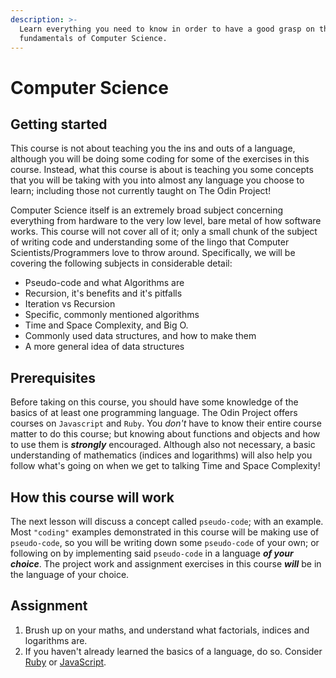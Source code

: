```yaml
---
description: >-
  Learn everything you need to know in order to have a good grasp on the
  fundamentals of Computer Science.
---
```


# Computer Science

## Getting started

This course is not about teaching you the ins and outs of a language, although you will be doing some coding for some of the exercises in this course. Instead, what this course is about is teaching you some concepts that you will be taking with you into almost any language you choose to learn; including those not currently taught on The Odin Project!

Computer Science itself is an extremely broad subject concerning everything from hardware to the very low level, bare metal of how software works. This course will not cover all of it; only a small chunk of the subject of writing code and understanding some of the lingo that Computer Scientists/Programmers love to throw around. Specifically, we will be covering the following subjects in considerable detail:

* Pseudo-code and what Algorithms are
* Recursion, it's benefits and it's pitfalls
* Iteration vs Recursion
* Specific, commonly mentioned algorithms
* Time and Space Complexity, and Big O.
* Commonly used data structures, and how to make them
* A more general idea of data structures

## Prerequisites

Before taking on this course, you should have some knowledge of the basics of at least one programming language. The Odin Project offers courses on `Javascript` and `Ruby`. You _don't_ have to know their entire course matter to do this course; but knowing about functions and objects and how to use them is _**strongly**_ encouraged. Although also not necessary, a basic understanding of mathematics \(indices and logarithms\) will also help you follow what's going on when we get to talking Time and Space Complexity!

## How this course will work

The next lesson will discuss a concept called `pseudo-code`; with an example. Most `"coding"` examples demonstrated in this course will be making use of `pseudo-code`, so you will be writing down some `pseudo-code` of your own; or following on by implementing said `pseudo-code` in a language _**of your choice**_. The project work and assignment exercises in this course _**will**_ be in the language of your choice.

## Assignment

1. Brush up on your maths, and understand what factorials, indices and logarithms are.
2. If you haven't already learned the basics of a language, do so. Consider [Ruby](https://www.learnhowtocodebook.com/deep-dives/ruby) or [JavaScript](https://www.learnhowtocodebook.com/deep-dives/javascript).

